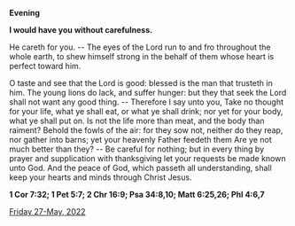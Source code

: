 **Evening**

**I would have you without carefulness.**
 
He careth for you. -- The eyes of the Lord run to and fro throughout the whole earth, to shew himself strong in the behalf of them whose heart is perfect toward him.
 
O taste and see that the Lord is good: blessed is the man that trusteth in him. The young lions do lack, and suffer hunger: but they that seek the Lord shall not want any good thing. -- Therefore I say unto you, Take no thought for your life, what ye shall eat, or what ye shall drink; nor yet for your body, what ye shall put on. Is not the life more than meat, and the body than raiment? Behold the fowls of the air: for they sow not, neither do they reap, nor gather into barns; yet your heavenly Father feedeth them Are ye not much better than they? -- Be careful for nothing; but in every thing by prayer and supplication with thanksgiving let your requests be made known unto God. And the peace of God, which passeth all understanding, shall keep your hearts and minds through Christ Jesus.  

**1 Cor 7:32; 1 Pet 5:7; 2 Chr 16:9; Psa 34:8,10; Matt 6:25,26; Phl 4:6,7**

[Friday 27-May, 2022](https://t.me/daily_light)
